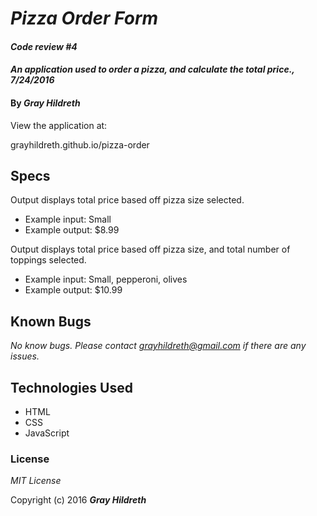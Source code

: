 # _Pizza Order Form_

#### _Code review #4_

#### _An application used to order a pizza, and calculate the total price., 7/24/2016_

#### By _**Gray Hildreth**_

View the application at:

grayhildreth.github.io/pizza-order

## Specs

Output displays total price based off pizza size selected.
* Example input: Small
* Example output: $8.99

Output displays total price based off pizza size, and total number of toppings selected.
* Example input: Small, pepperoni, olives
* Example output: $10.99

## Known Bugs

_No know bugs.  Please contact grayhildreth@gmail.com if there are any issues._

## Technologies Used

* HTML
* CSS
* JavaScript

### License

*MIT License*

Copyright (c) 2016 **_Gray Hildreth_**
